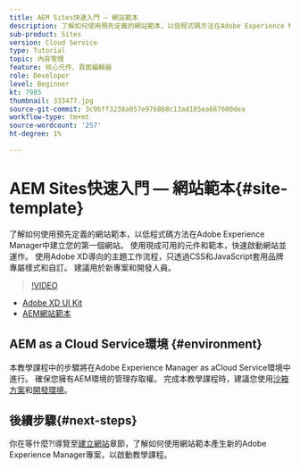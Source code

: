 ```yaml
---
title: AEM Sites快速入門 — 網站範本
description: 了解如何使用預先定義的網站範本，以低程式碼方法在Adobe Experience Manager中建立您的第一個網站。 使用現成可用的元件和範本，快速啟動網站並運作。 使用Adobe XD導向的主題工作流程，只透過CSS和JavaScript套用品牌專屬樣式和自訂。 建議用於新專案和開發人員。
sub-product: Sites
version: Cloud Service
type: Tutorial
topic: 內容管理
feature: 核心元件、頁面編輯器
role: Developer
level: Beginner
kt: 7985
thumbnail: 333477.jpg
source-git-commit: 3c9bff3238a057e976868c13ad185ea687600dea
workflow-type: tm+mt
source-wordcount: '257'
ht-degree: 1%

---
```



# AEM Sites快速入門 — 網站範本{#site-template}

了解如何使用預先定義的網站範本，以低程式碼方法在Adobe Experience Manager中建立您的第一個網站。 使用現成可用的元件和範本，快速啟動網站並運作。 使用Adobe XD導向的主題工作流程，只透過CSS和JavaScript套用品牌專屬樣式和自訂。 建議用於新專案和開發人員。

>[!VIDEO](https://video.tv.adobe.com/v/333477/?quality=12&learn=on)

* [Adobe XD UI Kit](https://github.com/adobe/aem-site-template-basic/blob/main/files/wireframe.xd)
* [AEM網站範本](https://github.com/adobe/aem-site-template-basic)

## AEM as a Cloud Service環境 {#environment}

本教學課程中的步驟將在Adobe Experience Manager as aCloud Service環境中進行。 確保您擁有AEM環境的管理存取權。 完成本教學課程時，建議您使用[沙箱方案](https://experienceleague.adobe.com/docs/experience-manager-cloud-service/onboarding/getting-access/sandbox-programs/introduction-sandbox-programs.html)和[開發環境](https://experienceleague.adobe.com/docs/experience-manager-cloud-service/implementing/using-cloud-manager/manage-environments.html)。

## 後續步驟{#next-steps}

你在等什麼?!導覽至[建立網站](create-site.md)章節，了解如何使用網站範本產生新的Adobe Experience Manager專案，以啟動教學課程。
